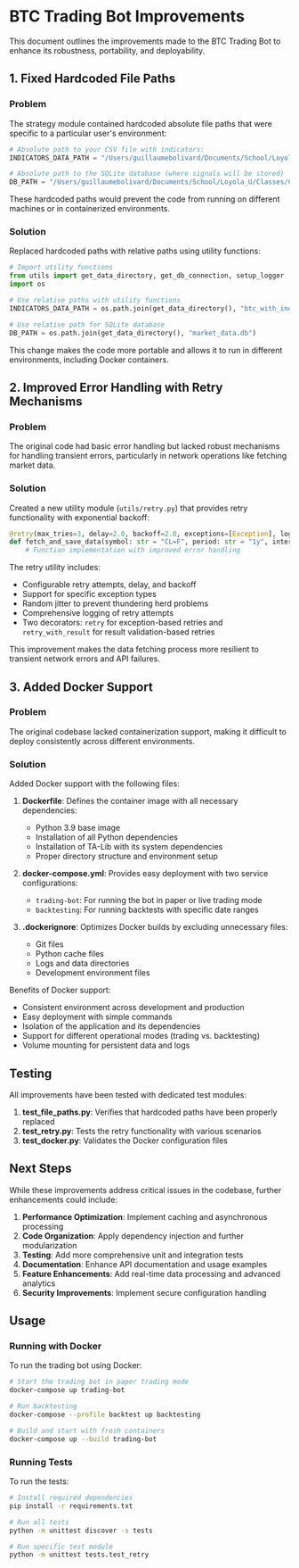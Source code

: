 # BTC Trading Bot Improvements

This document outlines the improvements made to the BTC Trading Bot to enhance its robustness, portability, and deployability.

## 1. Fixed Hardcoded File Paths

### Problem
The strategy module contained hardcoded absolute file paths that were specific to a particular user's environment:

```python
# Absolute path to your CSV file with indicators:
INDICATORS_DATA_PATH = "/Users/guillaumebolivard/Documents/School/Loyola_U/Classes/Capstone_MS_Finance/Trading_challenge/trading_bot/data/btc_with_indicators.csv"

# Absolute path to the SQLite database (where signals will be stored)
DB_PATH = "/Users/guillaumebolivard/Documents/School/Loyola_U/Classes/Capstone_MS_Finance/Trading_challenge/trading_bot/data/market_data.db"
```

These hardcoded paths would prevent the code from running on different machines or in containerized environments.

### Solution
Replaced hardcoded paths with relative paths using utility functions:

```python
# Import utility functions
from utils import get_data_directory, get_db_connection, setup_logger
import os

# Use relative paths with utility functions
INDICATORS_DATA_PATH = os.path.join(get_data_directory(), "btc_with_indicators.csv")

# Use relative path for SQLite database
DB_PATH = os.path.join(get_data_directory(), "market_data.db")
```

This change makes the code more portable and allows it to run in different environments, including Docker containers.

## 2. Improved Error Handling with Retry Mechanisms

### Problem
The original code had basic error handling but lacked robust mechanisms for handling transient errors, particularly in network operations like fetching market data.

### Solution
Created a new utility module (`utils/retry.py`) that provides retry functionality with exponential backoff:

```python
@retry(max_tries=3, delay=2.0, backoff=2.0, exceptions=[Exception], logger_name="fetch_historical_data")
def fetch_and_save_data(symbol: str = "CL=F", period: str = "1y", interval: str = "1h", data_path: Optional[str] = None) -> bool:
    # Function implementation with improved error handling
```

The retry utility includes:
- Configurable retry attempts, delay, and backoff
- Support for specific exception types
- Random jitter to prevent thundering herd problems
- Comprehensive logging of retry attempts
- Two decorators: `retry` for exception-based retries and `retry_with_result` for result validation-based retries

This improvement makes the data fetching process more resilient to transient network errors and API failures.

## 3. Added Docker Support

### Problem
The original codebase lacked containerization support, making it difficult to deploy consistently across different environments.

### Solution
Added Docker support with the following files:

1. **Dockerfile**: Defines the container image with all necessary dependencies:
   - Python 3.9 base image
   - Installation of all Python dependencies
   - Installation of TA-Lib with its system dependencies
   - Proper directory structure and environment setup

2. **docker-compose.yml**: Provides easy deployment with two service configurations:
   - `trading-bot`: For running the bot in paper or live trading mode
   - `backtesting`: For running backtests with specific date ranges

3. **.dockerignore**: Optimizes Docker builds by excluding unnecessary files:
   - Git files
   - Python cache files
   - Logs and data directories
   - Development environment files

Benefits of Docker support:
- Consistent environment across development and production
- Easy deployment with simple commands
- Isolation of the application and its dependencies
- Support for different operational modes (trading vs. backtesting)
- Volume mounting for persistent data and logs

## Testing

All improvements have been tested with dedicated test modules:

1. **test_file_paths.py**: Verifies that hardcoded paths have been properly replaced
2. **test_retry.py**: Tests the retry functionality with various scenarios
3. **test_docker.py**: Validates the Docker configuration files

## Next Steps

While these improvements address critical issues in the codebase, further enhancements could include:

1. **Performance Optimization**: Implement caching and asynchronous processing
2. **Code Organization**: Apply dependency injection and further modularization
3. **Testing**: Add more comprehensive unit and integration tests
4. **Documentation**: Enhance API documentation and usage examples
5. **Feature Enhancements**: Add real-time data processing and advanced analytics
6. **Security Improvements**: Implement secure configuration handling

## Usage

### Running with Docker

To run the trading bot using Docker:

```bash
# Start the trading bot in paper trading mode
docker-compose up trading-bot

# Run backtesting
docker-compose --profile backtest up backtesting

# Build and start with fresh containers
docker-compose up --build trading-bot
```

### Running Tests

To run the tests:

```bash
# Install required dependencies
pip install -r requirements.txt

# Run all tests
python -m unittest discover -s tests

# Run specific test module
python -m unittest tests.test_retry
```
